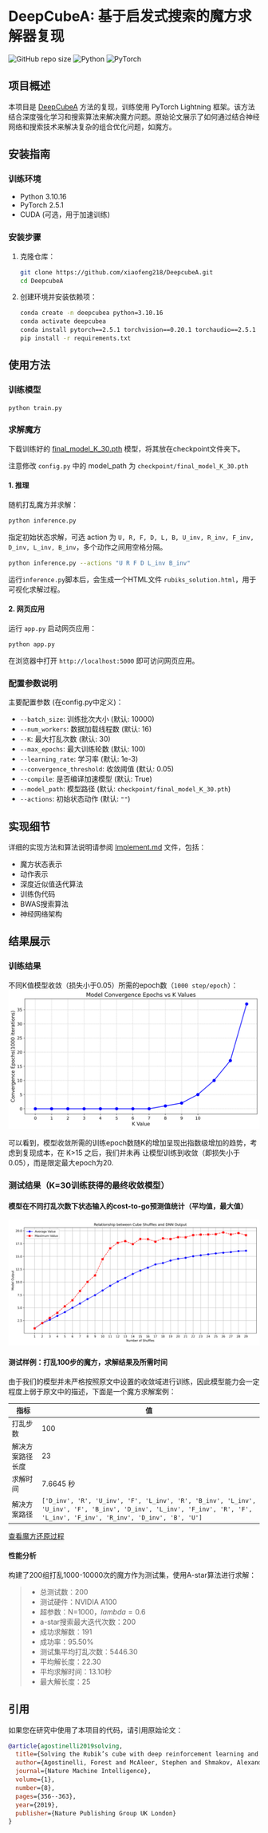 # DeepCubeA: 基于启发式搜索的魔方求解器复现

![GitHub repo size](https://img.shields.io/github/repo-size/xiaofeng218/DeepcubeA)
![Python](https://img.shields.io/badge/python-3.10%2B-blue)
![PyTorch](https://img.shields.io/badge/pytorch-2.0%2B-orange)

## 项目概述

本项目是 [DeepCubeA](https://cse.sc.edu/~foresta/assets/files/SolvingTheRubiksCubeWithDeepReinforcementLearningAndSearch_Final.pdf) 方法的复现，训练使用 PyTorch Lightning 框架。该方法结合深度强化学习和搜索算法来解决魔方问题。原始论文展示了如何通过结合神经网络和搜索技术来解决复杂的组合优化问题，如魔方。

## 安装指南

### 训练环境

- Python 3.10.16
- PyTorch 2.5.1
- CUDA (可选，用于加速训练)

### 安装步骤

1. 克隆仓库：

   ```bash
   git clone https://github.com/xiaofeng218/DeepcubeA.git
   cd DeepcubeA
   ```

2. 创建环境并安装依赖项：

   ```bash
   conda create -n deepcubea python=3.10.16
   conda activate deepcubea
   conda install pytorch==2.5.1 torchvision==0.20.1 torchaudio==2.5.1 pytorch-cuda=12.1 -c pytorch -c nvidia
   pip install -r requirements.txt
   ```

## 使用方法

### 训练模型

```bash
python train.py
```

### 求解魔方

下载训练好的 [final_model_K_30.pth](https://drive.google.com/file/d/1jdmdoXkkJb7sNq6oy-iudtnVIgQXDsLl/view?usp=drive_link) 模型，将其放在checkpoint文件夹下。

注意修改 `config.py` 中的 model_path 为 `checkpoint/final_model_K_30.pth`

#### 1. 推理

随机打乱魔方并求解：

```bash
python inference.py
```

指定初始状态求解，可选 action 为 `U, R, F, D, L, B, U_inv, R_inv, F_inv, D_inv, L_inv, B_inv`，多个动作之间用空格分隔。

```bash
python inference.py --actions "U R F D L_inv B_inv"
```

运行`inference.py`脚本后，会生成一个HTML文件 `rubiks_solution.html`，用于可视化求解过程。

#### 2. 网页应用

运行 `app.py` 启动网页应用：

```bash
python app.py
```

在浏览器中打开 `http://localhost:5000` 即可访问网页应用。

### 配置参数说明

主要配置参数 (在config.py中定义)：

- `--batch_size`: 训练批次大小 (默认: 10000)
- `--num_workers`: 数据加载线程数 (默认: 16)
- `--K`: 最大打乱次数 (默认: 30)
- `--max_epochs`: 最大训练轮数 (默认: 100)
- `--learning_rate`: 学习率 (默认: 1e-3)
- `--convergence_threshold`: 收敛阈值 (默认: 0.05)
- `--compile`: 是否编译加速模型 (默认: True)
- `--model_path`: 模型路径 (默认: `checkpoint/final_model_K_30.pth`)
- `--actions`: 初始状态动作 (默认: `""`)

## 实现细节

详细的实现方法和算法说明请参阅 [Implement.md](Implement.md) 文件，包括：

- 魔方状态表示
- 动作表示
- 深度近似值迭代算法
- 训练伪代码
- BWAS搜索算法
- 神经网络架构

## 结果展示

### 训练结果

不同K值模型收敛（损失小于0.05）所需的epoch数（`1000 step/epoch`）：
  ![k_convergence_epochs](assets/k_convergence_epochs.png)

可以看到，模型收敛所需的训练epoch数随K的增加呈现出指数级增加的趋势，考虑到复现成本，在 K>15 之后，我们并未再
让模型训练到收敛（即损失小于0.05），而是限定最大epoch为20.

### 测试结果（K=30训练获得的最终收敛模型）

#### 模型在不同打乱次数下状态输入的cost-to-go预测值统计（平均值，最大值）

  ![model_output](assets/model_output_vs_shuffles.png)

#### 测试样例：打乱100步的魔方，求解结果及所需时间

由于我们的模型并未严格按照原文中设置的收敛域进行训练，因此模型能力会一定程度上弱于原文中的描述，下面是一个魔方求解案例：

| 指标 | 值 |
| --- | --- |
| 打乱步数 | 100 |
| 解决方案路径长度 | 23 |
| 求解时间 | 7.6645 秒 |
| 解决方案路径 | `['D_inv', 'R', 'U_inv', 'F', 'L_inv', 'R', 'B_inv', 'L_inv', 'U_inv', 'F', 'B_inv', 'D_inv', 'L_inv', 'F_inv', 'R', 'F', 'L_inv', 'F_inv', 'R_inv', 'D_inv', 'B', 'U']` |

[查看魔方还原过程](https://xiaofeng218.github.io/DeepcubeA/assets/rubiks_solution.html)

#### 性能分析

构建了200组打乱1000-10000次的魔方作为测试集，使用A-star算法进行求解：

> - 总测试数：200
> - 测试硬件：NVIDIA A100
> - 超参数：N=1000，$lambda=0.6$
> - a-star搜索最大迭代次数：200
> - 成功求解数：191
> - 成功率：95.50%
> - 测试集平均打乱次数：5446.30
> - 平均解长度：22.30
> - 平均求解时间：13.10秒
> - 最大解长度：25

## 引用

如果您在研究中使用了本项目的代码，请引用原始论文：

```bibtex
@article{agostinelli2019solving,
  title={Solving the Rubik’s cube with deep reinforcement learning and search},
  author={Agostinelli, Forest and McAleer, Stephen and Shmakov, Alexander and Baldi, Pierre},
  journal={Nature Machine Intelligence},
  volume={1},
  number={8},
  pages={356--363},
  year={2019},
  publisher={Nature Publishing Group UK London}
}
```
